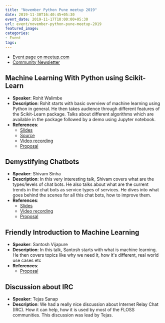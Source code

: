 ```yaml
---
title: "November Python Pune meetup 2019"
date: 2019-11-30T16:40:45+05:30
event_date: 2019-11-17T10:00:00+05:30
url: event/november-python-pune-meetup-2019
featured_image:
categories:
- Event
tags:
---
```


  * [Event page on meetup.com](https://www.meetup.com/PythonPune/events/266249968/)
  * [Community Newsletter](./community_news.md)

## Machine Learning With Python using Scikit-Learn
  * **Speaker**: Rohit Walimbe
  * **Description**: Rohit starts with basic overview of machine
    learning using Python in general. He then takes audience through
    different features of the Scikit-Learn package. Talks about
    different algorithms which are available in the package followed
    by a demo using Jupyter notebook.
  * **References**:
    * [Slides](https://github.com/pythonpune/meetup-talks/files/3858362/ML.with.scikit-learn_rohit-walimbe.pdf)
	* [Source](https://github.com/pythonpune/meetup-talks/files/3858380/scikitlearn_demo_python_pune.ipynb.zip)
	* [Video recording](https://youtu.be/R0p7wvJ7EfQ)
	* [Proposal](https://github.com/pythonpune/meetup-talks/issues/62)

## Demystifying Chatbots
  * **Speaker**: Shivam Sinha
  * **Description**: In this very interesting talk, Shivam covers what
    are the types/levels of chat bots. He also talks about what are
    the current trends in the chat bots as service types of
    services. He dives into what goes behind the scenes for all this
    chat bots, how to improve them.
  * **References**:
    * [Slides](https://github.com/pythonpune/meetup-talks/files/3859344/demystifying-chatbots.pdf)
	* [Video recording](https://youtu.be/YcGxLCz56pE)
	* [Proposal](https://github.com/pythonpune/meetup-talks/issues/63)

## Friendly Introduction to Machine Learning
  * **Speaker**: Santosh Vijapure
  * **Description**: In this talk, Santosh starts with what is machine
    learning. He then covers topics like why we need it, how it's
    different, real world use cases etc
  * **References**:
    * [Proposal](https://github.com/pythonpune/meetup-talks/issues/65)

## Discussion about IRC
  * **Speaker**: Tejas Sanap
  * **Description**: We had a really nice discussion about Internet
    Relay Chat (IRC). How it can help, how it is used by most of the
    FLOSS communities. This discussion was lead by Tejas.
